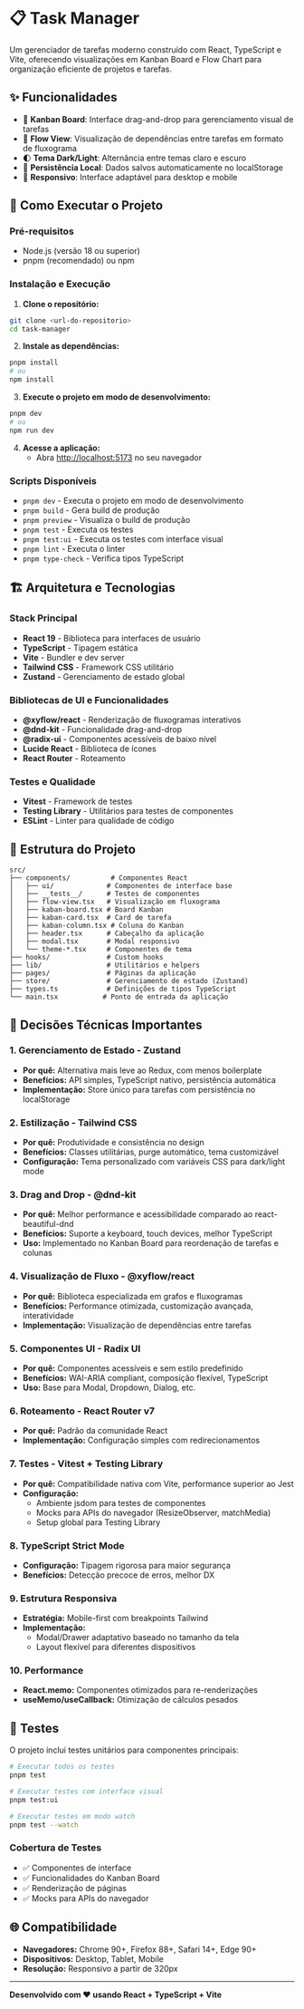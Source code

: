 # 📋 Task Manager

Um gerenciador de tarefas moderno construído com React, TypeScript e Vite, oferecendo visualizações em Kanban Board e Flow Chart para organização eficiente de projetos e tarefas.

## ✨ Funcionalidades

- 🎯 **Kanban Board**: Interface drag-and-drop para gerenciamento visual de tarefas
- 🔄 **Flow View**: Visualização de dependências entre tarefas em formato de fluxograma
- 🌓 **Tema Dark/Light**: Alternância entre temas claro e escuro
- 💾 **Persistência Local**: Dados salvos automaticamente no localStorage
- 📱 **Responsivo**: Interface adaptável para desktop e mobile

## 🚀 Como Executar o Projeto

### Pré-requisitos

- Node.js (versão 18 ou superior)
- pnpm (recomendado) ou npm

### Instalação e Execução

1. **Clone o repositório:**
```bash
git clone <url-do-repositorio>
cd task-manager
```

2. **Instale as dependências:**
```bash
pnpm install
# ou
npm install
```

3. **Execute o projeto em modo de desenvolvimento:**
```bash
pnpm dev
# ou
npm run dev
```

4. **Acesse a aplicação:**
   - Abra [http://localhost:5173](http://localhost:5173) no seu navegador

### Scripts Disponíveis

- `pnpm dev` - Executa o projeto em modo de desenvolvimento
- `pnpm build` - Gera build de produção
- `pnpm preview` - Visualiza o build de produção
- `pnpm test` - Executa os testes
- `pnpm test:ui` - Executa os testes com interface visual
- `pnpm lint` - Executa o linter
- `pnpm type-check` - Verifica tipos TypeScript

## 🏗️ Arquitetura e Tecnologias

### Stack Principal

- **React 19** - Biblioteca para interfaces de usuário
- **TypeScript** - Tipagem estática
- **Vite** - Bundler e dev server
- **Tailwind CSS** - Framework CSS utilitário
- **Zustand** - Gerenciamento de estado global

### Bibliotecas de UI e Funcionalidades

- **@xyflow/react** - Renderização de fluxogramas interativos
- **@dnd-kit** - Funcionalidade drag-and-drop
- **@radix-ui** - Componentes acessíveis de baixo nível
- **Lucide React** - Biblioteca de ícones
- **React Router** - Roteamento

### Testes e Qualidade

- **Vitest** - Framework de testes
- **Testing Library** - Utilitários para testes de componentes
- **ESLint** - Linter para qualidade de código

## 📁 Estrutura do Projeto

```
src/
├── components/          # Componentes React
│   ├── ui/             # Componentes de interface base
│   ├── __tests__/      # Testes de componentes
│   ├── flow-view.tsx   # Visualização em fluxograma
│   ├── kaban-board.tsx # Board Kanban
│   ├── kaban-card.tsx  # Card de tarefa
│   ├── kaban-column.tsx # Coluna do Kanban
│   ├── header.tsx      # Cabeçalho da aplicação
│   ├── modal.tsx       # Modal responsivo
│   └── theme-*.tsx     # Componentes de tema
├── hooks/              # Custom hooks
├── lib/                # Utilitários e helpers
├── pages/              # Páginas da aplicação
├── store/              # Gerenciamento de estado (Zustand)
├── types.ts            # Definições de tipos TypeScript
└── main.tsx           # Ponto de entrada da aplicação
```

## 🔧 Decisões Técnicas Importantes

### 1. **Gerenciamento de Estado - Zustand**
- **Por quê:** Alternativa mais leve ao Redux, com menos boilerplate
- **Benefícios:** API simples, TypeScript nativo, persistência automática
- **Implementação:** Store único para tarefas com persistência no localStorage

### 2. **Estilização - Tailwind CSS**
- **Por quê:** Produtividade e consistência no design
- **Benefícios:** Classes utilitárias, purge automático, tema customizável
- **Configuração:** Tema personalizado com variáveis CSS para dark/light mode

### 3. **Drag and Drop - @dnd-kit**
- **Por quê:** Melhor performance e acessibilidade comparado ao react-beautiful-dnd
- **Benefícios:** Suporte a keyboard, touch devices, melhor TypeScript
- **Uso:** Implementado no Kanban Board para reordenação de tarefas e colunas

### 4. **Visualização de Fluxo - @xyflow/react**
- **Por quê:** Biblioteca especializada em grafos e fluxogramas
- **Benefícios:** Performance otimizada, customização avançada, interatividade
- **Implementação:** Visualização de dependências entre tarefas

### 5. **Componentes UI - Radix UI**
- **Por quê:** Componentes acessíveis e sem estilo predefinido
- **Benefícios:** WAI-ARIA compliant, composição flexível, TypeScript
- **Uso:** Base para Modal, Dropdown, Dialog, etc.

### 6. **Roteamento - React Router v7**
- **Por quê:** Padrão da comunidade React
- **Implementação:** Configuração simples com redirecionamentos

### 7. **Testes - Vitest + Testing Library**
- **Por quê:** Compatibilidade nativa com Vite, performance superior ao Jest
- **Configuração:** 
  - Ambiente jsdom para testes de componentes
  - Mocks para APIs do navegador (ResizeObserver, matchMedia)
  - Setup global para Testing Library

### 8. **TypeScript Strict Mode**
- **Configuração:** Tipagem rigorosa para maior segurança
- **Benefícios:** Detecção precoce de erros, melhor DX

### 9. **Estrutura Responsiva**
- **Estratégia:** Mobile-first com breakpoints Tailwind
- **Implementação:** 
  - Modal/Drawer adaptativo baseado no tamanho da tela
  - Layout flexível para diferentes dispositivos

### 10. **Performance**
- **React.memo:** Componentes otimizados para re-renderizações
- **useMemo/useCallback:** Otimização de cálculos pesados

## 🧪 Testes

O projeto inclui testes unitários para componentes principais:

```bash
# Executar todos os testes
pnpm test

# Executar testes com interface visual
pnpm test:ui

# Executar testes em modo watch
pnpm test --watch
```

### Cobertura de Testes

- ✅ Componentes de interface
- ✅ Funcionalidades do Kanban Board
- ✅ Renderização de páginas
- ✅ Mocks para APIs do navegador

## 🌐 Compatibilidade

- **Navegadores:** Chrome 90+, Firefox 88+, Safari 14+, Edge 90+
- **Dispositivos:** Desktop, Tablet, Mobile
- **Resolução:** Responsivo a partir de 320px

---

**Desenvolvido com ❤️ usando React + TypeScript + Vite**
